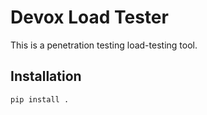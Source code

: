 # Devox Load Tester

This is a penetration testing load-testing tool.

## Installation
```bash
pip install .
